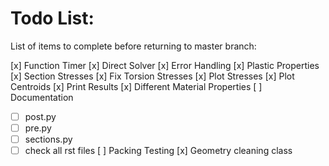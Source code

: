 # Todo List:

List of items to complete before returning to master branch:

[x] Function Timer
[x] Direct Solver
[x] Error Handling
[x] Plastic Properties
[x] Section Stresses
[x] Fix Torsion Stresses
[x] Plot Stresses
[x] Plot Centroids
[x] Print Results
[x] Different Material Properties
[ ] Documentation
  - [ ] post.py
  - [ ] pre.py
  - [ ] sections.py
  - [ ] check all rst files
[ ] Packing Testing
[x] Geometry cleaning class
